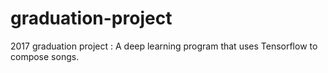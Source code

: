 # graduation-project
2017 graduation project : A deep learning program that uses Tensorflow to compose songs.
